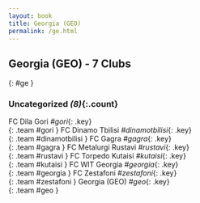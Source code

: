 ```yaml
---
layout: book
title: Georgia (GEO)
permalink: /ge.html
---
```


## Georgia (GEO) - 7 Clubs
{: #ge }









### Uncategorized _(8)_{:.count}

FC Dila Gori   _#gori_{: .key} <br>
{: .team #gori }
FC Dinamo Tbilisi   _#dinamotbilisi_{: .key} <br>
{: .team #dinamotbilisi }
FC Gagra   _#gagra_{: .key} <br>
{: .team #gagra }
FC Metalurgi Rustavi   _#rustavi_{: .key} <br>
{: .team #rustavi }
FC Torpedo Kutaisi   _#kutaisi_{: .key} <br>
{: .team #kutaisi }
FC WIT Georgia   _#georgia_{: .key} <br>
{: .team #georgia }
FC Zestafoni   _#zestafoni_{: .key} <br>
{: .team #zestafoni }
Georgia  (GEO)  _#geo_{: .key} <br>
{: .team #geo }


 
